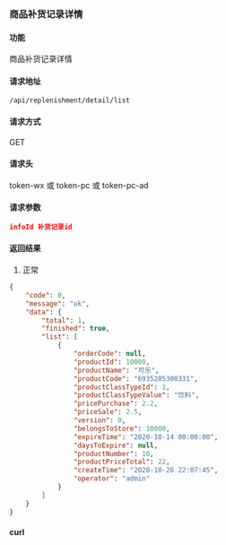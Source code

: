 ### 商品补货记录详情

#### 功能

商品补货记录详情

#### 请求地址

```text
/api/replenishment/detail/list
```

#### 请求方式

GET

#### 请求头

token-wx 或 token-pc 或 token-pc-ad

#### 请求参数

```json
infoId 补货记录id
```

#### 返回结果

1. 正常

```json
{
    "code": 0,
    "message": "ok",
    "data": {
        "total": 1,
        "finished": true,
        "list": [
            {
                "orderCode": null,
                "productId": 10000,
                "productName": "可乐",
                "productCode": "6935205300331",
                "productClassTypeId": 1,
                "productClassTypeValue": "饮料",
                "pricePurchase": 2.2,
                "priceSale": 2.5,
                "version": 0,
                "belongsToStore": 10000,
                "expireTime": "2020-10-14 00:00:00",
                "daysToExpire": null,
                "productNumber": 10,
                "productPriceTotal": 22,
                "createTime": "2020-10-26 22:07:45",
                "operator": "admin"
            }
        ]
    }
}
```


#### curl

```text

```